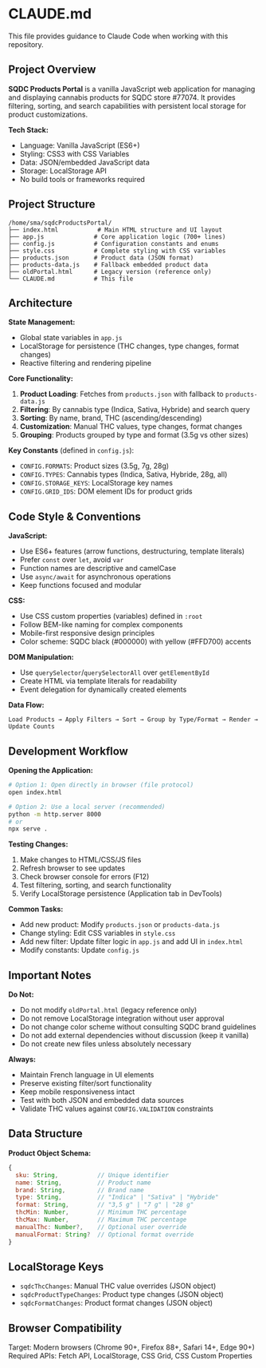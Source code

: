 # CLAUDE.md

This file provides guidance to Claude Code when working with this repository.

## Project Overview

**SQDC Products Portal** is a vanilla JavaScript web application for managing and displaying cannabis products for SQDC store #77074. It provides filtering, sorting, and search capabilities with persistent local storage for product customizations.

**Tech Stack:**
- Language: Vanilla JavaScript (ES6+)
- Styling: CSS3 with CSS Variables
- Data: JSON/embedded JavaScript data
- Storage: LocalStorage API
- No build tools or frameworks required

## Project Structure

```
/home/sma/sqdcProductsPortal/
├── index.html           # Main HTML structure and UI layout
├── app.js              # Core application logic (700+ lines)
├── config.js           # Configuration constants and enums
├── style.css           # Complete styling with CSS variables
├── products.json       # Product data (JSON format)
├── products-data.js    # Fallback embedded product data
├── oldPortal.html      # Legacy version (reference only)
└── CLAUDE.md           # This file
```

## Architecture

**State Management:**
- Global state variables in `app.js`
- LocalStorage for persistence (THC changes, type changes, format changes)
- Reactive filtering and rendering pipeline

**Core Functionality:**
1. **Product Loading**: Fetches from `products.json` with fallback to `products-data.js`
2. **Filtering**: By cannabis type (Indica, Sativa, Hybride) and search query
3. **Sorting**: By name, brand, THC (ascending/descending)
4. **Customization**: Manual THC values, type changes, format changes
5. **Grouping**: Products grouped by type and format (3.5g vs other sizes)

**Key Constants** (defined in `config.js`):
- `CONFIG.FORMATS`: Product sizes (3.5g, 7g, 28g)
- `CONFIG.TYPES`: Cannabis types (Indica, Sativa, Hybride, 28g, all)
- `CONFIG.STORAGE_KEYS`: LocalStorage key names
- `CONFIG.GRID_IDS`: DOM element IDs for product grids

## Code Style & Conventions

**JavaScript:**
- Use ES6+ features (arrow functions, destructuring, template literals)
- Prefer `const` over `let`, avoid `var`
- Function names are descriptive and camelCase
- Use `async/await` for asynchronous operations
- Keep functions focused and modular

**CSS:**
- Use CSS custom properties (variables) defined in `:root`
- Follow BEM-like naming for complex components
- Mobile-first responsive design principles
- Color scheme: SQDC black (#000000) with yellow (#FFD700) accents

**DOM Manipulation:**
- Use `querySelector`/`querySelectorAll` over `getElementById`
- Create HTML via template literals for readability
- Event delegation for dynamically created elements

**Data Flow:**
```
Load Products → Apply Filters → Sort → Group by Type/Format → Render → Update Counts
```

## Development Workflow

**Opening the Application:**
```bash
# Option 1: Open directly in browser (file protocol)
open index.html

# Option 2: Use a local server (recommended)
python -m http.server 8000
# or
npx serve .
```

**Testing Changes:**
1. Make changes to HTML/CSS/JS files
2. Refresh browser to see updates
3. Check browser console for errors (F12)
4. Test filtering, sorting, and search functionality
5. Verify LocalStorage persistence (Application tab in DevTools)

**Common Tasks:**
- Add new product: Modify `products.json` or `products-data.js`
- Change styling: Edit CSS variables in `style.css`
- Add new filter: Update filter logic in `app.js` and add UI in `index.html`
- Modify constants: Update `config.js`

## Important Notes

**Do Not:**
- Do not modify `oldPortal.html` (legacy reference only)
- Do not remove LocalStorage integration without user approval
- Do not change color scheme without consulting SQDC brand guidelines
- Do not add external dependencies without discussion (keep it vanilla)
- Do not create new files unless absolutely necessary

**Always:**
- Maintain French language in UI elements
- Preserve existing filter/sort functionality
- Keep mobile responsiveness intact
- Test with both JSON and embedded data sources
- Validate THC values against `CONFIG.VALIDATION` constraints

## Data Structure

**Product Object Schema:**
```javascript
{
  sku: String,           // Unique identifier
  name: String,          // Product name
  brand: String,         // Brand name
  type: String,          // "Indica" | "Sativa" | "Hybride"
  format: String,        // "3,5 g" | "7 g" | "28 g"
  thcMin: Number,        // Minimum THC percentage
  thcMax: Number,        // Maximum THC percentage
  manualThc: Number?,    // Optional user override
  manualFormat: String?  // Optional format override
}
```

## LocalStorage Keys

- `sqdcThcChanges`: Manual THC value overrides (JSON object)
- `sqdcProductTypeChanges`: Product type changes (JSON object)
- `sqdcFormatChanges`: Product format changes (JSON object)

## Browser Compatibility

Target: Modern browsers (Chrome 90+, Firefox 88+, Safari 14+, Edge 90+)
Required APIs: Fetch API, LocalStorage, CSS Grid, CSS Custom Properties
